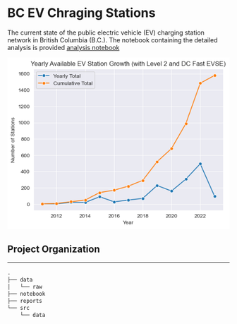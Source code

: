 # BC EV Chraging Stations
The current state of the public electric vehicle (EV) charging station network in British Columbia (B.C.).
The notebook containing the detailed analysis is provided [analysis notebook ](notebook/01-analysis.ipynb)


![ev-staion-growth](./reports/yearly-station-growth.png?raw=true)

## Project Organization

-------------------------
```
.
├── data
│   └── raw
├── notebook
├── reports
└── src
    └── data
        
```